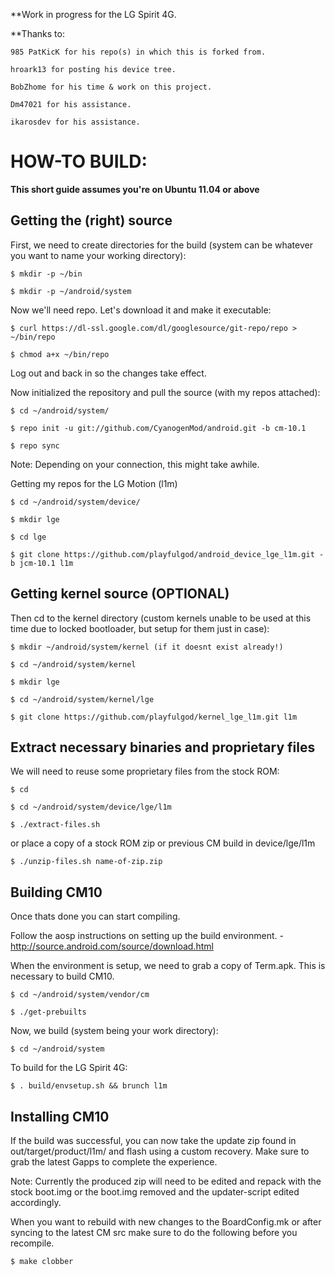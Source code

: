 **Work in progress for the LG Spirit 4G.

**Thanks to:
	
	985 PatKicK for his repo(s) in which this is forked from.

    hroark13 for posting his device tree.

	BobZhome for his time & work on this project.

	Dm47021 for his assistance.

	ikarosdev for his assistance. 



HOW-TO BUILD:
=============

**This short guide assumes you're on Ubuntu 11.04 or above**

Getting the (right) source
--------------------------

First, we need to create directories for the build (system can be whatever you want to name your working directory):

    $ mkdir -p ~/bin

    $ mkdir -p ~/android/system

Now we'll need repo. Let's download it and make it executable:

    $ curl https://dl-ssl.google.com/dl/googlesource/git-repo/repo > ~/bin/repo

    $ chmod a+x ~/bin/repo

Log out and back in so the changes take effect.

Now initialized the repository and pull the source (with my repos attached):

    $ cd ~/android/system/
    
    $ repo init -u git://github.com/CyanogenMod/android.git -b cm-10.1
    
    $ repo sync

Note: Depending on your connection, this might take awhile.

Getting my repos for the LG Motion (l1m)
	
	$ cd ~/android/system/device/

	$ mkdir lge

	$ cd lge

	$ git clone https://github.com/playfulgod/android_device_lge_l1m.git -b jcm-10.1 l1m


Getting kernel source (OPTIONAL)
--------------------------------

Then cd to the kernel directory (custom kernels unable to be used at this time due to locked bootloader, but setup for them just in case):

	$ mkdir ~/android/system/kernel (if it doesnt exist already!)

	$ cd ~/android/system/kernel

	$ mkdir lge

	$ cd ~/android/system/kernel/lge

	$ git clone https://github.com/playfulgod/kernel_lge_l1m.git l1m

Extract necessary binaries and proprietary files 
------------------------------------------------

We will need to reuse some proprietary files from the stock ROM:

    $ cd
    
    $ cd ~/android/system/device/lge/l1m
    
    $ ./extract-files.sh

or place a copy of a stock ROM zip or previous CM build in device/lge/l1m

	$ ./unzip-files.sh name-of-zip.zip

Building CM10
-------------
Once thats done you can start compiling.

Follow the aosp instructions on setting up the build environment. - http://source.android.com/source/download.html

When the environment is setup, we need to grab a copy of Term.apk. This is necessary to build CM10.

    $ cd ~/android/system/vendor/cm

    $ ./get-prebuilts

Now, we build (system being your work directory):

    $ cd ~/android/system

To build for the LG Spirit 4G:
    
    $ . build/envsetup.sh && brunch l1m


Installing CM10
---------------
If the build was successful, you can now take the update zip found in out/target/product/l1m/ and flash using a custom recovery. Make sure to grab the latest Gapps to complete the experience.

Note: Currently the produced zip will need to be edited and repack with the stock boot.img or the boot.img removed and the updater-script edited accordingly.

When you want to rebuild with new changes to the BoardConfig.mk or after syncing to the latest CM src make sure to do the following before you recompile.

    $ make clobber



